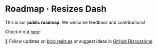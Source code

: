 # Roadmap · Resizes Dash

This is our **public roadmap**. We welcome feedback and contributions!

Check it out [here](https://github.com/orgs/resizes/projects/9)!

📢 Follow updates on [blog.resiz.es](https://blog.resiz.es) or suggest ideas in [GitHub Discussions](https://github.com/resizes).
